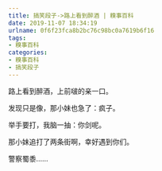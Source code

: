 ```yaml
---
title: 搞笑段子->路上看到醉酒 | 糗事百科
date: 2019-11-07 18:34:19
urlname: 0f6f23fca8b2bc76c98bc0a7619b6f16
tags: 
- 糗事百科
categories:
- 糗事百科
- 搞笑段子
---
```

路上看到醉酒，上前啵的亲一口。

发现只是像，那小妹也急了：疯子。

举手要打，我脑一抽：你剑呢。

那小妹追打了两条街啊，幸好遇到你们。

警察蜀黍……


